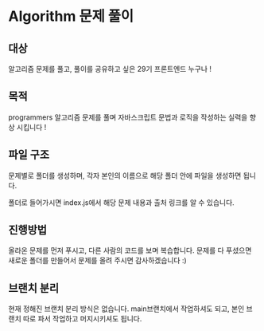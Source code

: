 # Algorithm 문제 풀이

## 대상
알고리즘 문제를 풀고, 풀이를 공유하고 싶은 29기 프론트엔드 누구나 !

## 목적 
programmers 알고리즘 문제를 풀며 자바스크립트 문법과 로직을 작성하는 실력을 향상 시킵니다 !

## 파일 구조 
문제별로 폴더를 생성하며, 각자 본인의 이름으로 해당 폴더 안에 파일을 생성하면 됩니다.

폴더로 들어가시면 index.js에서 해당 문제 내용과 출처 링크를 알 수 있습니다.

## 진행방법 
올라온 문제를 먼저 푸시고, 다른 사람의 코드를 보며 복습합니다.
문제를 다 푸셨으면 새로운 폴더를 만들어서 문제를 올려 주시면 감사하겠습니다 :)

## 브랜치 분리
현재 정해진 브랜치 분리 방식은 없습니다.
main브랜치에서 작업하셔도 되고, 본인 브랜치 따로 파서 작업하고 머지시키셔도 됩니다.